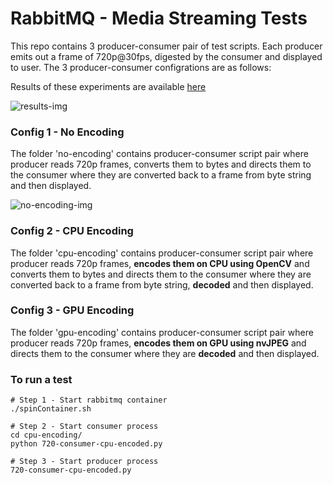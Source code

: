 # RabbitMQ - Media Streaming Tests
This repo contains 3 producer-consumer pair of test scripts. Each producer emits out a frame of 720p@30fps, digested by the consumer and displayed to user. The 3 producer-consumer configrations are as follows: 

Results of these experiments are available <a href="https://docs.google.com/spreadsheets/d/1H4yaXyhLMSXv95ZCG8Gy7YiYUVs9MED7or3xUwP9l04/edit?usp=sharing">here</a>

<img src="https://github.com/marib-suitan/rabbitmq-meda-streaming-tests/blob/master/misc/results.png" alt="results-img">


### Config 1 - No Encoding
The folder 'no-encoding' contains producer-consumer script pair where producer reads 720p frames, converts them to bytes and directs them to the consumer where they are converted back to a frame from byte string and then displayed.

<img src="https://github.com/marib-suitan/rabbitmq-meda-streaming-tests/blob/master/misc/no-encoding.png" alt="no-encoding-img">


### Config 2 - CPU Encoding
The folder 'cpu-encoding' contains producer-consumer script pair where producer reads 720p frames, <b>encodes them on CPU using OpenCV</b> and converts them to bytes and directs them to the consumer where they are converted back to a frame from byte string, <b>decoded</b> and then displayed.


### Config 3 - GPU Encoding
The folder 'gpu-encoding' contains producer-consumer script pair where producer reads 720p frames, <b>encodes them on GPU using nvJPEG</b> and directs them to the consumer where they are <b>decoded</b> and then displayed.




### To run a test
```
# Step 1 - Start rabbitmq container
./spinContainer.sh

# Step 2 - Start consumer process
cd cpu-encoding/
python 720-consumer-cpu-encoded.py

# Step 3 - Start producer process
720-consumer-cpu-encoded.py
```